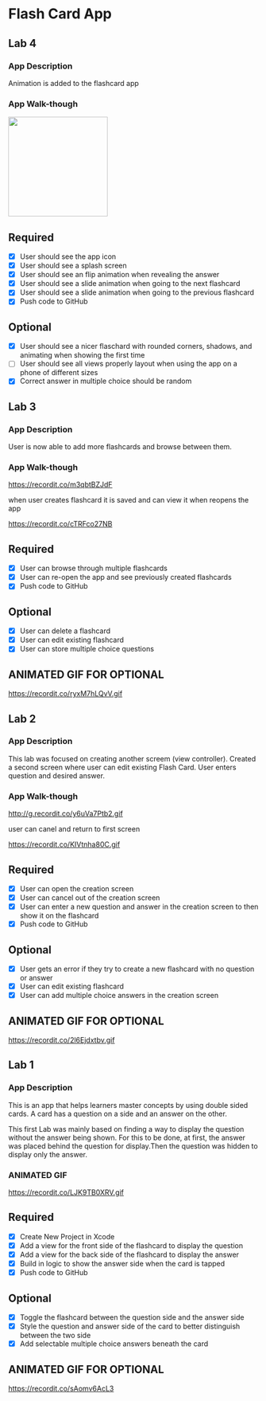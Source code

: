 # Flash Card App

## Lab 4

### App Description
 Animation is added to the flashcard app

### App Walk-though
<img src="https://recordit.co/9thUkX3iaR.gif" width=200><br>

## Required
- [x] User should see the app icon 
- [x] User should see a splash screen
- [x] User should see an flip animation when revealing the answer
- [x] User should see a slide animation when going to the next flashcard
- [x] User should see a slide animation when going to the previous flashcard
- [x] Push code to GitHub
## Optional
- [x] User should see a nicer flaschard with rounded corners, shadows, and animating when showing the first time
- [ ] User should see all views properly layout when using the app on a phone of different sizes
- [x] Correct answer in multiple choice should be random
## Lab 3

### App Description
User is now able to add more flashcards and browse between them.

### App Walk-though
https://recordit.co/m3qbtBZJdF

when user creates flashcard it is saved and can view it when reopens the app

https://recordit.co/cTRFco27NB

## Required
- [x] User can browse through multiple flashcards
- [x] User can re-open the app and see previously created flashcards
- [x] Push code to GitHub
## Optional
- [x] User can delete a flashcard
- [x] User can edit existing flashcard
- [x] User can store multiple choice questions

## ANIMATED GIF FOR OPTIONAL
https://recordit.co/ryxM7hLQvV.gif

## Lab 2

### App Description
This lab was focused on creating another screem (view controller). Created a second screen where user can edit existing Flash Card. User enters question and desired answer.

### App Walk-though

http://g.recordit.co/y6uVa7Ptb2.gif

user can canel and return to first screen

https://recordit.co/KIVtnha80C.gif


## Required
- [x] User can open the creation screen
- [x] User can cancel out of the creation screen
- [x] User can enter a new question and answer in the creation screen to then show it on the flashcard
- [x] Push code to GitHub
## Optional
- [x] User gets an error if they try to create a new flashcard with no question or answer
- [x] User can edit existing flashcard
- [x] User can add multiple choice answers in the creation screen

## ANIMATED GIF FOR OPTIONAL

https://recordit.co/2l6Ejdxtbv.gif


## Lab 1

### App Description
This is an app that helps learners master concepts by using double sided cards. A card has a question on a side and an answer on the other. 


This first Lab was mainly based on finding a way to display the question without the answer being shown. For this to be done, at first, the answer was placed behind the question for display.Then the question was hidden to display only the answer. 


### ANIMATED GIF 
 
https://recordit.co/LJK9TB0XRV.gif

## Required
- [x] Create New Project in Xcode
- [x] Add a view for the front side of the flashcard to display the question
- [x] Add a view for the back side of the flashcard to display the answer
- [x] Build in logic to show the answer side when the card is tapped
- [x] Push code to GitHub
## Optional
- [x] Toggle the flashcard between the question side and the answer side
- [x] Style the question and answer side of the card to better distinguish between the two side
- [x] Add selectable multiple choice answers beneath the card

## ANIMATED GIF FOR OPTIONAL
https://recordit.co/sAomv6AcL3
